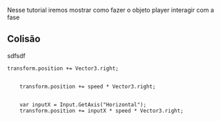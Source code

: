 Nesse tutorial iremos mostrar como fazer o objeto player interagir com a fase

## Colisão

sdfsdf




```
transform.position += Vector3.right;


    transform.position += speed * Vector3.right;


    var inputX = Input.GetAxis("Horizontal");
    transform.position += inputX * speed * Vector3.right;

   ```

